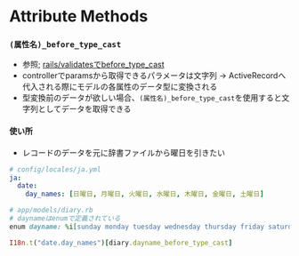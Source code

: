 # Attribute Methods
### `(属性名)_before_type_cast`
- 参照; [rails/validatesでbefore_type_cast](https://dora.bk.tsukuba.ac.jp/~takeuchi/?%E3%82%BD%E3%83%95%E3%83%88%E3%82%A6%E3%82%A7%E3%82%A2%2Frails%2Fvalidates%E3%81%A7before_type_cast)
- controllerでparamsから取得できるパラメータは文字列 -> ActiveRecordへ代入される際にモデルの各属性のデータ型に変換される
- 型変換前のデータが欲しい場合、`(属性名)_before_type_cast`を使用すると文字列としてデータを取得できる

#### 使い所
- レコードのデータを元に辞書ファイルから曜日を引きたい
```yml
# config/locales/ja.yml
ja:
  date:
    day_names: [日曜日, 月曜日, 火曜日, 水曜日, 木曜日, 金曜日, 土曜日]
```
```ruby
# app/models/diary.rb
# daynameはenumで定義されている
enum dayname: %i[sunday monday tuesday wednesday thursday friday saturday]
```
```ruby
I18n.t("date.day_names")[diary.dayname_before_type_cast]
```
